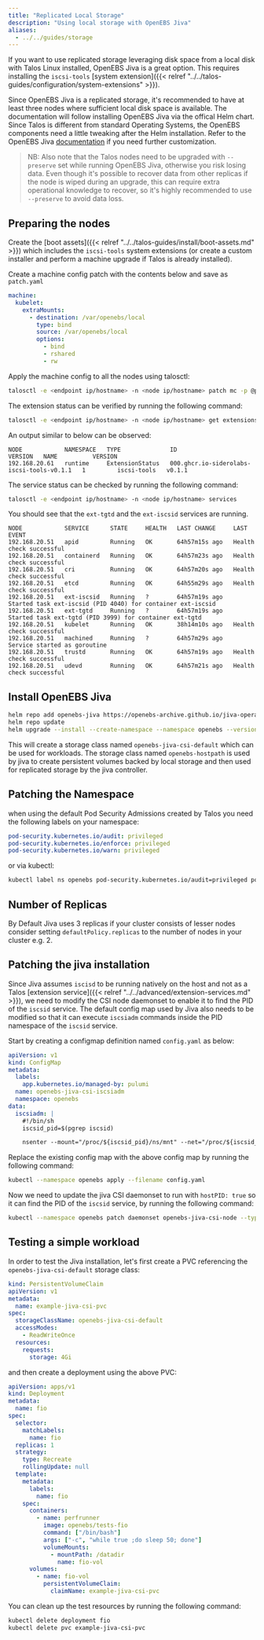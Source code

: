 ```yaml
---
title: "Replicated Local Storage"
description: "Using local storage with OpenEBS Jiva"
aliases:
  - ../../guides/storage
---
```


If you want to use replicated storage leveraging disk space from a local disk with Talos Linux installed, OpenEBS Jiva is a great option.
This requires installing the `iscsi-tools` [system extension]({{< relref "../../talos-guides/configuration/system-extensions" >}}).

Since OpenEBS Jiva is a replicated storage, it's recommended to have at least three nodes where sufficient local disk space is available.
The documentation will follow installing OpenEBS Jiva via the offical Helm chart.
Since Talos is different from standard Operating Systems, the OpenEBS components need a little tweaking after the Helm installation.
Refer to the OpenEBS Jiva [documentation](https://github.com/openebs/jiva-operator/blob/develop/docs/quickstart.md) if you need further customization.

> NB: Also note that the Talos nodes need to be upgraded with `--preserve` set while running OpenEBS Jiva, otherwise you risk losing data.
> Even though it's possible to recover data from other replicas if the node is wiped during an upgrade, this can require extra operational knowledge to recover, so it's highly recommended to use `--preserve` to avoid data loss.

## Preparing the nodes

Create the [boot assets]({{< relref "../../talos-guides/install/boot-assets.md" >}}) which includes the `iscsi-tools` system extensions (or create a custom installer and perform a machine upgrade if Talos is already installed).

Create a machine config patch with the contents below and save as `patch.yaml`

```yaml
machine:
  kubelet:
    extraMounts:
      - destination: /var/openebs/local
        type: bind
        source: /var/openebs/local
        options:
          - bind
          - rshared
          - rw
```

Apply the machine config to all the nodes using talosctl:

```bash
talosctl -e <endpoint ip/hostname> -n <node ip/hostname> patch mc -p @patch.yaml
```

The extension status can be verified by running the following command:

```bash
talosctl -e <endpoint ip/hostname> -n <node ip/hostname> get extensions
```

An output similar to below can be observed:

```text
NODE            NAMESPACE   TYPE              ID                                          VERSION   NAME          VERSION
192.168.20.61   runtime     ExtensionStatus   000.ghcr.io-siderolabs-iscsi-tools-v0.1.1   1         iscsi-tools   v0.1.1
```

The service status can be checked by running the following command:

```bash
talosctl -e <endpoint ip/hostname> -n <node ip/hostname> services
```

You should see that the `ext-tgtd` and the `ext-iscsid` services are running.

```text
NODE            SERVICE      STATE     HEALTH   LAST CHANGE     LAST EVENT
192.168.20.51   apid         Running   OK       64h57m15s ago   Health check successful
192.168.20.51   containerd   Running   OK       64h57m23s ago   Health check successful
192.168.20.51   cri          Running   OK       64h57m20s ago   Health check successful
192.168.20.51   etcd         Running   OK       64h55m29s ago   Health check successful
192.168.20.51   ext-iscsid   Running   ?        64h57m19s ago   Started task ext-iscsid (PID 4040) for container ext-iscsid
192.168.20.51   ext-tgtd     Running   ?        64h57m19s ago   Started task ext-tgtd (PID 3999) for container ext-tgtd
192.168.20.51   kubelet      Running   OK       38h14m10s ago   Health check successful
192.168.20.51   machined     Running   ?        64h57m29s ago   Service started as goroutine
192.168.20.51   trustd       Running   OK       64h57m19s ago   Health check successful
192.168.20.51   udevd        Running   OK       64h57m21s ago   Health check successful

```

## Install OpenEBS Jiva

```bash
helm repo add openebs-jiva https://openebs-archive.github.io/jiva-operator
helm repo update
helm upgrade --install --create-namespace --namespace openebs --version 3.2.0 openebs-jiva openebs-jiva/jiva
```

This will create a storage class named `openebs-jiva-csi-default` which can be used for workloads.
The storage class named `openebs-hostpath` is used by jiva to create persistent volumes backed by local storage and then used for replicated storage by the jiva controller.

## Patching the Namespace

when using the default Pod Security Admissions created by Talos you need the following labels on your namespace:

```yaml
pod-security.kubernetes.io/audit: privileged
pod-security.kubernetes.io/enforce: privileged
pod-security.kubernetes.io/warn: privileged
```

or via kubectl:

```bash
kubectl label ns openebs pod-security.kubernetes.io/audit=privileged pod-security.kubernetes.io/enforce=privileged pod-security.kubernetes.io/warn=privileged
```

## Number of Replicas

By Default Jiva uses 3 replicas if your cluster consists of lesser nodes consider setting `defaultPolicy.replicas` to the number of nodes in your cluster e.g. 2.

## Patching the jiva installation

Since Jiva assumes `iscisd` to be running natively on the host and not as a Talos [extension service]({{< relref "../../advanced/extension-services.md" >}}), we need to modify the CSI node daemonset to enable it to find the PID of the `iscsid` service.
The default config map used by Jiva also needs to be modified so that it can execute `iscsiadm` commands inside the PID namespace of the `iscsid` service.

Start by creating a configmap definition named `config.yaml` as below:

```yaml
apiVersion: v1
kind: ConfigMap
metadata:
  labels:
    app.kubernetes.io/managed-by: pulumi
  name: openebs-jiva-csi-iscsiadm
  namespace: openebs
data:
  iscsiadm: |
    #!/bin/sh
    iscsid_pid=$(pgrep iscsid)

    nsenter --mount="/proc/${iscsid_pid}/ns/mnt" --net="/proc/${iscsid_pid}/ns/net" -- /usr/local/sbin/iscsiadm "$@"
```

Replace the existing config map with the above config map by running the following command:

```bash
kubectl --namespace openebs apply --filename config.yaml
```

Now we need to update the jiva CSI daemonset to run with `hostPID: true` so it can find the PID of the `iscsid` service, by running the following command:

```bash
kubectl --namespace openebs patch daemonset openebs-jiva-csi-node --type=json --patch '[{"op": "add", "path": "/spec/template/spec/hostPID", "value": true}]'
```

## Testing a simple workload

In order to test the Jiva installation, let's first create a PVC referencing the `openebs-jiva-csi-default` storage class:

```yaml
kind: PersistentVolumeClaim
apiVersion: v1
metadata:
  name: example-jiva-csi-pvc
spec:
  storageClassName: openebs-jiva-csi-default
  accessModes:
    - ReadWriteOnce
  resources:
    requests:
      storage: 4Gi
```

and then create a deployment using the above PVC:

```yaml
apiVersion: apps/v1
kind: Deployment
metadata:
  name: fio
spec:
  selector:
    matchLabels:
      name: fio
  replicas: 1
  strategy:
    type: Recreate
    rollingUpdate: null
  template:
    metadata:
      labels:
        name: fio
    spec:
      containers:
        - name: perfrunner
          image: openebs/tests-fio
          command: ["/bin/bash"]
          args: ["-c", "while true ;do sleep 50; done"]
          volumeMounts:
            - mountPath: /datadir
              name: fio-vol
      volumes:
        - name: fio-vol
          persistentVolumeClaim:
            claimName: example-jiva-csi-pvc
```

You can clean up the test resources by running the following command:

```bash
kubectl delete deployment fio
kubectl delete pvc example-jiva-csi-pvc
```
